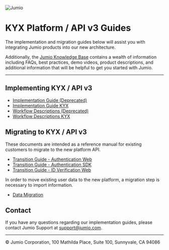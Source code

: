 ![Jumio](../images/Jumio-Main-Banner.png)

# KYX Platform / API v3 Guides
The implementation and migration guides below will assist you with integrating Jumio products into our new architecture.

Additionally, the [Jumio Knowledge Base](https://support.jumio.com) contains a wealth of information including FAQs, best practices, demo videos, product descriptions, and additional information that will be helpful to get you started with Jumio.<p>

---
## Implementing KYX / API v3
- [Implementation Guide (Deprecated)](api_guide.md)
- [Implementation Guide KYX](api-guide-kyx.md)
- [Workflow Descriptions (Deprecated)](workflow_descriptions.md)
- [Workflow Descriptions KYX](workflow-descriptions-kyx.md)

## Migrating to KYX / API v3
These documents are intended as a reference manual for existing customers to migrate to the new platform API.

- [Transition Guide - Authentication Web](transition-guide-authentication-web.md)
- [Transition Guide - Authentication SDK](transition-guide-authentication-sdk.md)
- [Transition Guide - ID Verification Web](transition-guide-web.md)

In order to move existing user data to the new platform, a migration step is necessary to import information.

- [Data Migration](data-migration.md)

## Contact
If you have any questions regarding our implementation guides, please contact Jumio Support at support@jumio.com.

---
&copy; Jumio Corporation, 100 Mathilda Place, Suite 100, Sunnyvale, CA 94086
